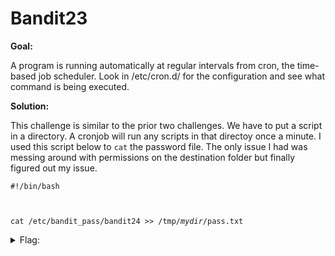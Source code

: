 <h1>Bandit23</h1>

<b>Goal:</b>

A program is running automatically at regular intervals from cron, the time-based job scheduler. Look in /etc/cron.d/ for the configuration and see what command is being executed.

<b>Solution:</b>

This challenge is similar to the prior two challenges. We have to put a script in a directory. A cronjob will run any scripts in that directoy once a minute. I used this script below to <code>cat</code> the password file. The only issue I had was messing around with permissions on the destination folder but finally figured out my issue.

<code>#!/bin/bash

cat /etc/bandit_pass/bandit24 >> /tmp/<i>mydir</i>/pass.txt
</code>

<details>
	<summary>Flag:</summary>

	UoMYTrfrBFHyQXmg6gzctqAwOmw1IohZ

</details>